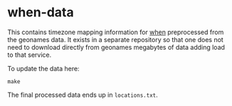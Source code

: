 # when-data

This contains timezone mapping information for [when](https://github.com/mitsuhiko/when)
preprocessed from the geonames data.  It exists in a separate repository so that one does
not need to download directly from geonames megabytes of data adding load to that service.

To update the data here:

```
make
```

The final processed data ends up in `locations.txt`.
